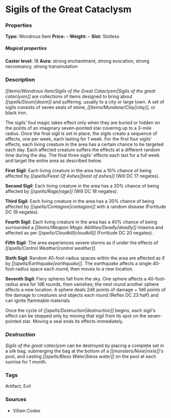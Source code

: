 ﻿---
Title: "Sigils of the Great Cataclysm"
Type: "Wondrous Item"
Price: "–"
Weight: "–"
Slot: "Slotless"
Caster level: "18"
Aura: "strong enchantment, strong evocation, strong necromancy, strong transmutation"
Description: |
  "_Sigils of the great cataclysm_ are collections of items designed to bring about doom and suffering, usually to a city or large town. A set of sigils consists of seven seals of stone, clay, or black iron.
  The sigils' foul magic takes effect only when they are buried or hidden on the points of an imaginary seven-pointed star covering up to a 3-mile radius. Once the final sigil is set in place, the sigils create a sequence of effects, one per week, each lasting for 1 week. For the first four sigils' effects, each living creature in the area has a certain chance to be targeted each day. Each affected creature suffers the effects at a different random time during the day. The final three sigils' effects each last for a full week and target the entire area as described below.
  **First Sigil**: Each living creature in the area has a 10% chance of being affected by _feast of ashes_ (Will DC 17 negates).
  **Second Sigil**: Each living creature in the area has a 20% chance of being affected by _rage_ (Will DC 18 negates).
  **Third Sigil**: Each living creature in the area has a 30% chance of being affected by _contagion_ with a random disease (Fortitude DC 19 negates).
  **Fourth Sigil**: Each living creature in the area has a 40% chance of being surrounded a deadly miasma and affected as per _cloudkill_ (Fortitude DC 20 negates).
  **Fifth Sigil**: The area experiences severe storms as if under the effects of _control weather_.
  **Sixth Sigil**: Random 40-foot-radius spaces within the area are affected as if by _earthquake_. The earthquake affects a single 40-foot-radius space each round, then moves to a new location.
  **Seventh Sigil**: Fiery spheres fall from the sky. One sphere affects a 40-foot-radius area for 1d6 rounds, then vanishes; the next round another sphere affects a new location. A sphere deals 2d6 points of damage + 1d6 points of fire damage to creatures and objects each round (Reflex DC 23 half) and can ignite flammable materials.
  Once the cycle of destruction begins, each sigil's effect can be stopped only by moving that sigil from its spot on the seven-pointed star. Moving a seal ends its effects immediately."
Destruction: |
  "_Sigils of the great cataclysm_ can be destroyed by placing a complete set in a silk bag, submerging the bag at the bottom of a nixie's pool, and casting bless water on the pool at each sunrise for 1 month."
Sources: "['Villain Codex']"
---

# Sigils of the Great Cataclysm

### Properties

**Type:** Wondrous Item **Price:** – **Weight:** – **Slot:** Slotless

##### Magical properties

**Caster level:** 18 **Aura:** strong enchantment, strong evocation, strong necromancy, strong transmutation

### Description

_[[items/Wondrous Item/Sigils of the Great Cataclysm|Sigils of the great cataclysm]]_ are collections of items designed to bring about _[[spells/Doom|doom]]_ and suffering, usually to a city or large town. A set of sigils consists of seven seals of stone, _[[items/Mundane/Clay|clay]]_, or black iron.

The sigils' foul magic takes effect only when they are buried or hidden on the points of an imaginary seven-pointed star covering up to a 3-mile radius. Once the final sigil is set in place, the sigils create a sequence of effects, one per week, each lasting for 1 week. For the first four sigils' effects, each living creature in the area has a certain chance to be targeted each day. Each affected creature suffers the effects at a different random time during the day. The final three sigils' effects each last for a full week and target the entire area as described below.

**First Sigil**: Each living creature in the area has a 10% chance of being affected by _[[spells/Feast Of Ashes|feast of ashes]]_ (Will DC 17 negates).

**Second Sigil**: Each living creature in the area has a 20% chance of being affected by _[[spells/Rage|rage]]_ (Will DC 18 negates).

**Third Sigil**: Each living creature in the area has a 30% chance of being affected by _[[spells/Contagion|contagion]]_ with a random disease (Fortitude DC 19 negates).

**Fourth Sigil**: Each living creature in the area has a 40% chance of being surrounded a _[[items/Weapon Magic Abilities/Deadly|deadly]]_ miasma and affected as per _[[spells/Cloudkill|cloudkill]]_ (Fortitude DC 20 negates).

**Fifth Sigil**: The area experiences severe storms as if under the effects of _[[spells/Control Weather|control weather]]_.

**Sixth Sigil**: Random 40-foot-radius spaces within the area are affected as if by _[[spells/Earthquake|earthquake]]_. The _earthquake_ affects a single 40-foot-radius space each round, then moves to a new location.

**Seventh Sigil**: Fiery spheres fall from the sky. One sphere affects a 40-foot-radius area for 1d6 rounds, then vanishes; the next round another sphere affects a new location. A sphere deals 2d6 points of damage + 1d6 points of fire damage to creatures and objects each round (Reflex DC 23 half) and can ignite flammable materials.

Once the cycle of _[[spells/Destruction|destruction]]_ begins, each sigil's effect can be stopped only by moving that sigil from its spot on the seven-pointed star. Moving a seal ends its effects immediately.

### _Destruction_

_Sigils of the great cataclysm_ can be destroyed by placing a complete set in a silk bag, submerging the bag at the bottom of a _[[monsters/Nixie|nixie]]_'s pool, and casting _[[spells/Bless Water|bless water]]_ on the pool at each sunrise for 1 month.

### Tags

Artifact, Evil

### Sources

* Villain Codex